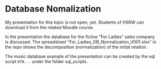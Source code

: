 # Database Nomalization #

My presentation for this topic is not open, yet. Students of HSRW can download it from the related Moodle course.

In the presentation the database for the fictive "For Ladies" sales company is discussed. The spreadsheet "For_Ladies_DB_Normalization_V001.xlsx" in the repo shows the decomposition (normalization) of the initial relation. 
 
The music database example of the presentation can be created by the sql script `070...` under the folder sql_scripts.
